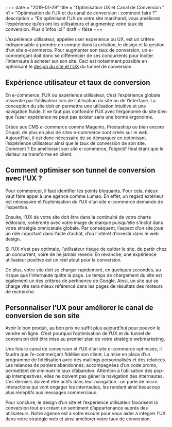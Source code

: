 +++
date = "2019-01-29"
title = "Optimisation UX et Canal de Conversion "
h1 = "Optimisation de l’UX et du canal de conversion : comment faire ?"
description = "En optimisant l’UX de votre site marchand, vous améliorez l’expérience qu’en ont les utilisateurs et augmentez votre taux de conversion. Plus d'infos ici."
draft = false
+++

L’expérience utilisateur, appelée user experience ou UX, est un critère indispensable à prendre en compte dans la création, le design et la gestion d’un site e-commerce. Pour augmenter son taux de conversion, un e-commerçant doit donc se différencier de ses concurrents pour inciter l’internaute à acheter sur son site. Ceci est notamment possible en optimisant le [design du site et l’UX](/ecommerce/design-ux/) du tunnel de conversion.

## Expérience utilisateur et taux de conversion

En e-commerce, l’UX ou expérience utilisateur, c’est l’expérience globale ressentie par l’utilisateur lors de l’utilisation du site ou de l’interface. La conception du site doit en permettre une utilisation intuitive et une navigation fluide. Il ne faut pas confondre l’UX avec l’ergonomie du site bien que l’user expérience ne peut pas exister sans une bonne ergonomie.

Grâce aux CMS e-commerce comme Magento, Prestashop ou bien encore Drupal, de plus en plus de sites e-commerce sont créés sur le web. Aujourd’hui, il est donc nécessaire de se démarquer en optimisant l’expérience utilisateur ainsi que le taux de conversion de son site. Comment ? En améliorant son site e-commerce, l’objectif final étant que le visiteur se transforme en client.

## Comment optimiser son tunnel de conversion avec l’UX ?

Pour commencer, il faut identifier les points bloquants. Pour cela, mieux vaut faire appel à une agence comme Lumao. En effet, un regard extérieur est nécessaire et l’optimisation de l’UX d’un site e-commerce demande de l’expertise.

Ensuite, l’UX de votre site doit être dans la continuité de votre charte éditoriale, cohérente avec votre image de marque puisqu’elle s’inclut dans votre stratégie omnicanale globale. Par conséquent, l’aspect d’un site joue un rôle important dans l’acte d’achat, d’où l’intérêt d’investir dans le web design.

Si l’UX n’est pas optimale, l’utilisateur risque de quitter le site, de partir chez un concurrent, voire de ne jamais revenir. En revanche, une expérience utilisateur positive est un réel atout pour la conversion. 

De plus, votre site doit se charger rapidement, en quelques secondes, au risque que l’internaute quitte la page. Le temps de chargement du site est également un des critères de pertinence de Google. Ainsi, un site qui se charge vite sera mieux référencé dans les pages de résultats des moteurs de recherche.

## Personnaliser l’UX pour améliorer le canal de conversion de son site

Avoir le bon produit, au bon prix ne suffit plus aujourd’hui pour pouvoir le vendre en ligne. C’est pourquoi l’optimisation de l’UX et du tunnel de conversion doit être mise au premier plan de votre stratégie webmarketing.

Une fois le canal de conversion et l’UX d’un site e-commerce optimisés, il faudra que l’e-commerçant fidélise son client. La mise en place d’un programme de fidélisation avec des mailings personnalisés et des relances. Les relances de paniers abandonnés, accompagnées d’un code promo, permettent de diminuer le taux d’abandon. Attention à l’utilisation des pop-up intempestives, elles ne doivent pas gêner la navigation des internautes. Ces derniers doivent être actifs dans leur navigation : on parle de micro interactions qui vont engager les internautes, les rendant ainsi beaucoup plus réceptifs aux messages commerciaux. 

Pour conclure, le design d’un site et l’expérience utilisateur favorisent la conversion tout en créant un sentiment d’appartenance auprès des utilisateurs. Notre agence est à votre écoute pour vous aider à intégrer l’UX dans votre stratégie web et ainsi améliorer votre taux de conversion.
